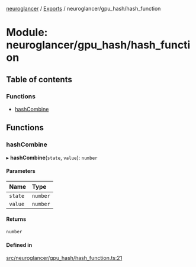 [neuroglancer](../README.md) / [Exports](../modules.md) / neuroglancer/gpu\_hash/hash\_function

# Module: neuroglancer/gpu\_hash/hash\_function

## Table of contents

### Functions

- [hashCombine](neuroglancer_gpu_hash_hash_function.md#hashcombine)

## Functions

### hashCombine

▸ **hashCombine**(`state`, `value`): `number`

#### Parameters

| Name | Type |
| :------ | :------ |
| `state` | `number` |
| `value` | `number` |

#### Returns

`number`

#### Defined in

[src/neuroglancer/gpu_hash/hash_function.ts:21](https://github.com/ActiveBrainAtlas2/neuroglancer/blob/91617476/src/neuroglancer/gpu_hash/hash_function.ts#L21)
